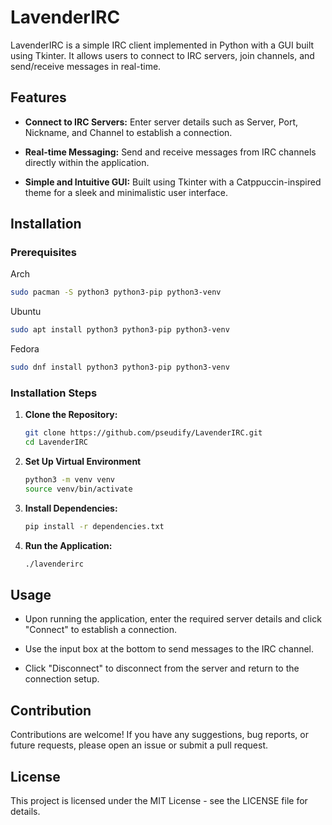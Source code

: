 # LavenderIRC

LavenderIRC is a simple IRC client implemented in Python with a GUI built using Tkinter. It allows users to connect to IRC servers, join channels, and send/receive messages in real-time.

## Features

- **Connect to IRC Servers:** Enter server details such as Server, Port, Nickname, and Channel to establish a connection.
  
- **Real-time Messaging:** Send and receive messages from IRC channels directly within the application.
  
- **Simple and Intuitive GUI:** Built using Tkinter with a Catppuccin-inspired theme for a sleek and minimalistic user interface.

## Installation

### Prerequisites
Arch
```bash
sudo pacman -S python3 python3-pip python3-venv
```

Ubuntu
```bash
sudo apt install python3 python3-pip python3-venv
```

Fedora
```bash
sudo dnf install python3 python3-pip python3-venv
```

### Installation Steps

1. **Clone the Repository:**

   ```bash
   git clone https://github.com/pseudify/LavenderIRC.git
   cd LavenderIRC
   ```

2. **Set Up Virtual Environment**

   ```bash
   python3 -m venv venv
   source venv/bin/activate
   ```

3. **Install Dependencies:**

   ```bash
   pip install -r dependencies.txt
   ```

4. **Run the Application:**

   ```bash
   ./lavenderirc
   ```

## Usage

- Upon running the application, enter the required server details and click "Connect" to establish a connection.
  
- Use the input box at the bottom to send messages to the IRC channel.
  
- Click "Disconnect" to disconnect from the server and return to the connection setup.

## Contribution

Contributions are welcome! If you have any suggestions, bug reports, or future requests, please open an issue or submit a pull request.

## License

This project is licensed under the MIT License - see the LICENSE file for details.
